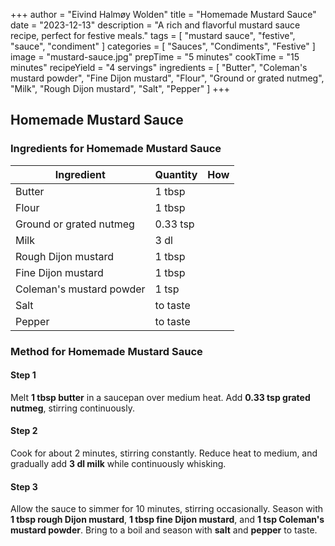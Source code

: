 +++
author = "Eivind Halmøy Wolden"
title = "Homemade Mustard Sauce"
date = "2023-12-13"
description = "A rich and flavorful mustard sauce recipe, perfect for festive meals."
tags = [
    "mustard sauce", "festive", "sauce", "condiment"
]
categories = [
    "Sauces", "Condiments", "Festive"
]
image = "mustard-sauce.jpg"
prepTime = "5 minutes"
cookTime = "15 minutes"
recipeYield = "4 servings"
ingredients = [ 
    "Butter", 
    "Coleman's mustard powder", 
    "Fine Dijon mustard", 
    "Flour", 
    "Ground or grated nutmeg", 
    "Milk", 
    "Rough Dijon mustard", 
    "Salt", 
    "Pepper"
]
+++

## Homemade Mustard Sauce
### Ingredients for Homemade Mustard Sauce
Ingredient | Quantity | How
---|---|---
Butter | 1 tbsp | 
Flour | 1 tbsp | 
Ground or grated nutmeg | 0.33 tsp | 
Milk | 3 dl | 
Rough Dijon mustard | 1 tbsp | 
Fine Dijon mustard | 1 tbsp | 
Coleman's mustard powder | 1 tsp | 
Salt | to taste | 
Pepper | to taste | 

### Method for Homemade Mustard Sauce
#### Step 1
Melt **1 tbsp butter** in a saucepan over medium heat. Add **0.33 tsp grated nutmeg**, stirring continuously.

#### Step 2
Cook for about 2 minutes, stirring constantly. Reduce heat to medium, and gradually add **3 dl milk** while continuously whisking.

#### Step 3
Allow the sauce to simmer for 10 minutes, stirring occasionally. Season with **1 tbsp rough Dijon mustard**, **1 tbsp fine Dijon mustard**, and **1 tsp Coleman's mustard powder**. Bring to a boil and season with **salt** and **pepper** to taste.
